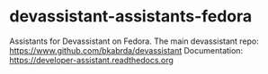 devassistant-assistants-fedora
==============================

Assistants for Devassistant on Fedora.
The main devassistant repo: https://www.github.com/bkabrda/devassistant
Documentation: https://developer-assistant.readthedocs.org
